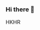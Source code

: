### Hi there 👋

<!--
**Suraj6119/Suraj6119** is a ✨ _special_ ✨ repository because its `README.md` (this file) appears on your GitHub profile.
-->
<!Doctype html>
<head>
  <title>
    My first repostiory.
  </title>
</head>
<body>
  <p style="align:center"> HKHR </p>
</body>
